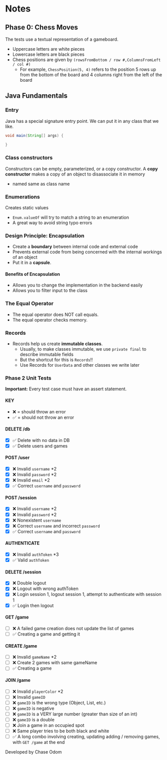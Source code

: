 # Notes

## Phase 0: Chess Moves

The tests use a textual representation of a gameboard.

- Uppercase letters are white pieces
- Lowercase letters are black pieces
- Chess positions are given by `(rowsFromBottom / row #,ColumnsFromLeft / col #)`
  - For example, `ChessPosition(5, 4)` refers to the position 5 rows up from the bottom of the board and 4 columns right from the left of the board

## Java Fundamentals

### Entry

Java has a special signature entry point. We can put it in any class that we like.
```java
void main(String[] args) {
    
}
```

### Class constructors

Constructors can be empty, parameterized, or a copy constructor. A **copy constructor** makes a copy of an object to disassociate it in memory

- named same as class name

### Enumerations

Creates static values
- `Enum.valueOf` will try to match a string to an enumeration
- A great way to avoid string typo errors

### Design Principle: Encapsulation

- Create a **boundary** between internal code and external code
- Prevents external code from being concerned with the internal workings of an object
- Put it in a **capsule**.

#### Benefits of Encapsulation

- Allows you to change the implementation in the backend easily
- Allows you to filter input to the class

### The Equal Operator

- The equal operator does NOT call equals.
- The equal operator checks memory.

### Records

- Records help us create **immutable classes**.
  - Usually, to make classes immutable, we use `private final` to describe immutable fields
  - But the shortcut for this is `Records`!!
  - Use Records for `UserData` and other classes we write later

### Phase 2 Unit Tests

**Important:** Every test case must have an assert statement.

#### KEY
- ❌ = should throw an error
- ✅ = should not throw an error

#### DELETE /db

- [x] ✅ Delete with no data in DB
- [x] ✅ Delete users and games

#### POST /user

- [x] ❌ Invalid `username` *2
- [x] ❌ Invalid `password` *2
- [x] ❌ Invalid `email` *2
- [x] ✅ Correct `username` and `password`

#### POST /session

- [x] ❌ Invalid `username` *2
- [x] ❌ Invalid `password` *2
- [x] ❌ Nonexistent `username`
- [x] ❌ Correct `username` and incorrect `password`
- [x] ✅ Correct `username` and `password`

#### AUTHENTICATE

- [x] ❌ Invalid `authToken` *3
- [x] ✅ Valid `authToken`

#### DELETE /session

- [x] ❌ Double logout
- [x] ❌ Logout with wrong authToken
- [x] ❌ Login session 1, logout session 1, attempt to authenticate with session 1
- [x] ✅ Login then logout

#### GET /game

- [ ] ❌ A failed game creation does not update the list of games
- [ ] ✅ Creating a game and getting it

#### CREATE /game

- [ ] ❌ Invalid `gameName` *2
- [ ] ❌ Create 2 games with same gameName
- [ ] ✅ Creating a game

#### JOIN /game

- [ ] ❌ Invalid `playerColor` *2
- [ ] ❌ Invalid `gameID`
- [ ] ❌ `gameID` is the wrong type (Object, List, etc.)
- [ ] ❌ `gameID` is negative
- [ ] ❌ `gameID` is a VERY large number (greater than size of an int)
- [ ] ❌ `gameID` is a double
- [ ] ❌ Join a game in an occupied spot
- [ ] ❌ Same player tries to be both black and white
- [ ] ✅ A long combo involving creating, updating adding / removing games, with `GET /game` at the end

Developed by Chase Odom
